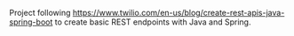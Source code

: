 Project following https://www.twilio.com/en-us/blog/create-rest-apis-java-spring-boot to create basic REST endpoints with Java and Spring.
